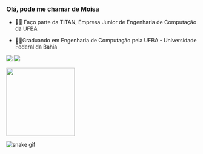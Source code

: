 
### Olá, pode me chamar de Moisa

- 👨‍💻 Faço parte da TITAN, Empresa Junior de Engenharia de Computação da UFBA

- 🧑‍💻Graduando em Engenharia de Computação pela UFBA - Universidade Federal da Bahia



[<img src="https://img.shields.io/badge/linkedin-%230077B5.svg?&style=for-the-badge&logo=linkedin&logoColor=white" />](https://www.linkedin.com/in/mois%C3%A9s-teles-39867b227/)
[<img src = "https://img.shields.io/badge/instagram-%23E4405F.svg?&style=for-the-badge&logo=instagram&logoColor=white">](https://www.instagram.com/Moisa_teles/) 

 <div>
    

 <img height="180em" src="https://github-readme-stats.vercel.app/api/top-langs/?username=Moisa0&layout=compact&theme=tokyonight"/>

 ![snake gif](https://github.com/SEU_USUARIO/SEU_REPOSITORIO/blob/output/github-contribution-grid-snake.svg)


 </div>
 
 

        

